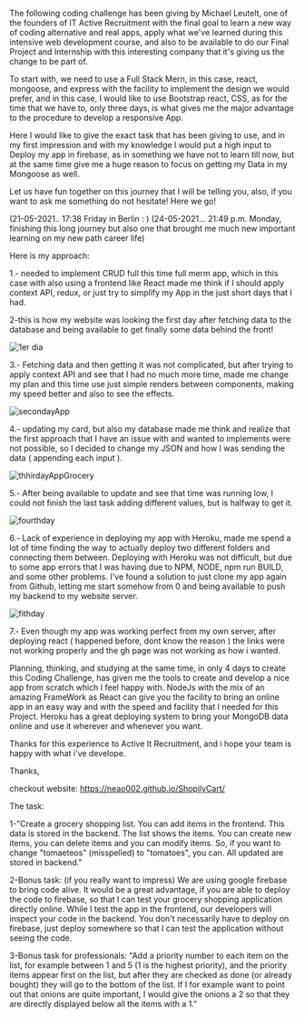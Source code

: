 
The following coding challenge has been giving by Michael Leutelt, one of the founders of IT Active Recruitment with the final goal to learn a new way of coding alternative and real apps, apply what we've learned during this intensive web development course, and also to be available to do our Final Project and Internship with this interesting company that it's giving us the change to be part of.

To start with, we need to use a Full Stack Mern, in this case, react, mongoose, and express with the facility to implement the design we would prefer, and in this case, I would like to use Bootstrap react, CSS, as for the time that we have to, only three days, is what gives me the major advantage to the procedure to develop a responsive App.

Here I would like to give the exact task that has been giving to use, and in my first impression and with my knowledge I would put a high input to Deploy my app in firebase, as in something we have not to learn till now, but at the same time give me a huge reason to focus on getting my Data in my Mongoose as well.

Let us have fun together on this journey that I will be telling you, also, if you want to ask me something do not hesitate! Here we go!

(21-05-2021.. 17:38 Friday in Berlin : )
(24-05-2021... 21:49 p.m. Monday, finishing this long journey but also one that brought me much new important learning on my new path career life)


Here is my approach: 

1.- needed to implement CRUD full this time full merm app, which in this case with also using a frontend like React made me think if I should apply context API, redux, or just try to simplify my App in the just short days that I had.

2-this is how my website was looking the first day after fetching data to the database and being available to get finally some data behind the front!

![1er dia](https://user-images.githubusercontent.com/69300841/119402924-e888b600-bcdd-11eb-94e9-e29bee7a270d.png)

3.- Fetching data and then getting it was not complicated, but after trying to apply context API and see that I had no much more time, made me change my plan and this time use just simple renders between components, making my speed better and also to see the effects.

![secondayApp](https://user-images.githubusercontent.com/69300841/119403770-26d2a500-bcdf-11eb-97a8-925537a146da.png)

4.- updating my card, but also my database made me think and realize that the first approach that I have an issue with and wanted to implements were not possible, so I decided to change my JSON and how I was sending the data ( appending each input ).


![thhirdayAppGrocery](https://user-images.githubusercontent.com/69300841/119403895-55508000-bcdf-11eb-9f11-55b8886c4fd1.png)

5.- After being available to update and see that time was running low, I could not finish the last task adding different values, but is halfway to get it.

![fourthday](https://user-images.githubusercontent.com/69300841/119403969-71542180-bcdf-11eb-9cf1-49f4df98b645.png)

6.- Lack of experience in deploying my app with Heroku, made me spend a lot of time finding the way to actually deploy two different folders and connecting them between. Deploying with Heroku was not difficult, but due to some app errors that I was having due to NPM, NODE, npm run BUILD, and some other problems. I've found a solution to just clone my app again from Github, letting me start somehow from 0 and being available to push my backend to my website server.

![fithday](https://user-images.githubusercontent.com/69300841/119404171-bbd59e00-bcdf-11eb-88b0-8fb5a43debd3.png)


7.- Even though my app was working perfect from my own server, after deploying react ( happened before, dont know the reason ) the links were not working properly and the gh page was not working as how i wanted. 

Planning, thinking, and studying at the same time, in only 4 days to create this Coding Challenge, has given me the tools to create and develop a nice app from scratch which I feel happy with. NodeJs with the mix of an amazing FrameWork as React can give you the facility to bring an online app in an easy way and with the speed and facility that I needed for this Project. Heroku has a great deploying system to bring your MongoDB data online and use it wherever and whenever you want.

Thanks for this experience to Active It Recruitment, and i hope your team is happy with what i've develope.

Thanks,

checkout website: https://neao002.github.io/ShopilyCart/

The task:

1-"Create a grocery shopping list. You can add items in the frontend. This data is stored in the backend. The list shows the items. You can create new items, you can delete items and you can modify items. So, if you want to change "tomaeteos" (misspelled) to "tomatoes", you can. All updated are stored in backend."

2-Bonus task: (if you really want to impress)
We are using google firebase to bring code alive. It would be a great advantage, if you are able to deploy the code to firebase, so that I can test your grocery shopping application directly online. While I test the app in the frontend, our developers will inspect your code in the backend. You don't necessarily have to deploy on firebase, just deploy somewhere so that I can test the application without seeing the code.

3-Bonus task for professionals:
"Add a priority number to each item on the list, for example between 1 and 5 (1 is the highest priority), and the priority items appear first on the list, but after they are checked as done (or already bought) they will go to the bottom of the list. If I for example want to point out that onions are quite important, I would give the onions a 2 so that they are directly displayed below all the items with a 1."
